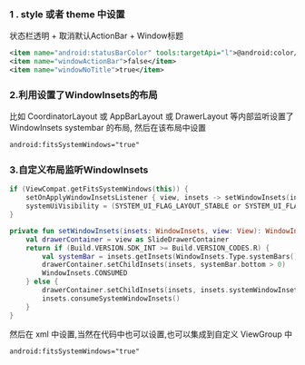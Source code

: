 ### 1 . style 或者 theme 中设置

状态栏透明 + 取消默认ActionBar + Window标题

```xml
<item name="android:statusBarColor" tools:targetApi="l">@android:color/transparent</item>
<item name="windowActionBar">false</item>
<item name="windowNoTitle">true</item>
```



### 2.利用设置了WindowInsets的布局

比如 CoordinatorLayout 或 AppBarLayout 或 DrawerLayout 等内部监听设置了 WindowInsets systembar 的布局, 然后在该布局中设置

```xml
android:fitsSystemWindows="true"
```



### 3.自定义布局监听WindowInsets

```kotlin
if (ViewCompat.getFitsSystemWindows(this)) {
    setOnApplyWindowInsetsListener { view, insets -> setWindowInsets(insets, view) }
    systemUiVisibility = (SYSTEM_UI_FLAG_LAYOUT_STABLE or SYSTEM_UI_FLAG_LAYOUT_FULLSCREEN)
}
```

```kotlin
private fun setWindowInsets(insets: WindowInsets, view: View): WindowInsets {
    val drawerContainer = view as SlideDrawerContainer
    return if (Build.VERSION.SDK_INT >= Build.VERSION_CODES.R) {
        val systemBar = insets.getInsets(WindowInsets.Type.systemBars())
        drawerContainer.setChildInsets(insets, systemBar.bottom > 0)
        WindowInsets.CONSUMED
    } else {
        drawerContainer.setChildInsets(insets, insets.systemWindowInsetTop > 0)
        insets.consumeSystemWindowInsets()
    }
}
```

然后在 xml 中设置,当然在代码中也可以设置,也可以集成到自定义 ViewGroup 中

```xml
android:fitsSystemWindows="true"
```


